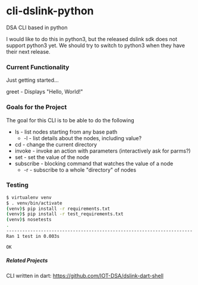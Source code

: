 # cli-dslink-python
DSA CLI based in python

I would like to do this in python3, but the released dslink sdk
does not support python3 yet. We should try to switch to python3
when they have their next release.

### Current Functionality
Just getting started...

greet - Displays "Hello, World!"

### Goals for the Project
The goal for this CLI is to be able to do the following
* ls - list nodes starting from any base path
    * -l - list details about the nodes, including value?
* cd - change the current directory
* invoke - invoke an action with parameters (interactively ask for parms?)
* set - set the value of the node
* subscribe - blocking command that watches the value of a node
    * -r - subscribe to a whole "directory" of nodes

### Testing
```bash
$ virtualenv venv
$ . venv/bin/activate
(venv)$ pip install -r requirements.txt
(venv)$ pip install -r test_requirements.txt
(venv)$ nosetests
.
----------------------------------------------------------------------
Ran 1 test in 0.003s

OK
```

##### Related Projects
CLI written in dart: https://github.com/IOT-DSA/dslink-dart-shell
